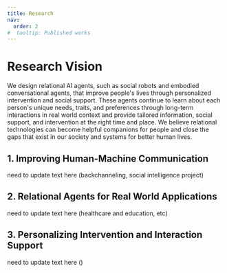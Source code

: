 ```yaml
---
title: Research
nav:
  order: 2
#  tooltip: Published works
---
```


# Research Vision

 We design relational AI agents, such as social robots and embodied conversational agents, that improve people's lives through personalized intervention and social support. These agents continue to learn about each person's unique needs, traits, and preferences through long-term interactions in real world context and provide tailored information, social support, and intervention at the right time and place. We believe relational technologies can become helpful companions for people and close the gaps that exist in our society and systems for better human lives.  


## 1. Improving Human-Machine Communication
need to update text here (backchanneling, social intelligence project)

## 2. Relational Agents for Real World Applications 
need to update text here (healthcare and education, etc)

## 3. Personalizing Intervention and Interaction Support
need to update text here ()


